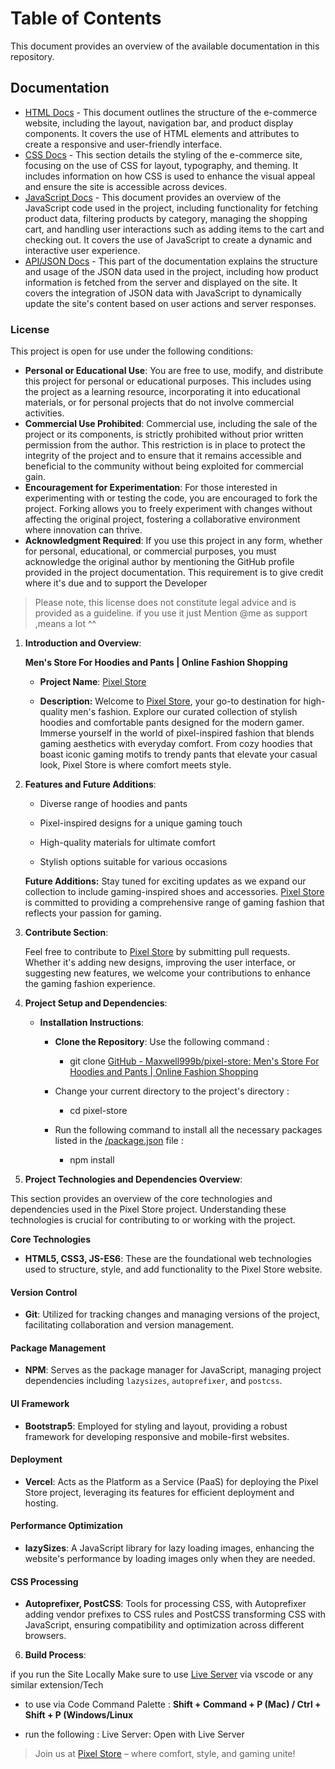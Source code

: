 # Table of Contents

This document provides an overview of the available documentation in this repository.

## Documentation

- [HTML Docs](md-docs/html.md) - This document outlines the structure of the e-commerce website, including the layout, navigation bar, and product display components. It covers the use of HTML elements and attributes to create a responsive and user-friendly interface.
- [CSS Docs](md-docs/css.md) - This section details the styling of the e-commerce site, focusing on the use of CSS for layout, typography, and theming. It includes information on how CSS is used to enhance the visual appeal and ensure the site is accessible across devices.
- [JavaScript Docs](md-docs/js.md) - This document provides an overview of the JavaScript code used in the project, including functionality for fetching product data, filtering products by category, managing the shopping cart, and handling user interactions such as adding items to the cart and checking out. It covers the use of JavaScript to create a dynamic and interactive user experience.
- [API/JSON Docs](md-docs/json.md) - This part of the documentation explains the structure and usage of the JSON data used in the project, including how product information is fetched from the server and displayed on the site. It covers the integration of JSON data with JavaScript to dynamically update the site's content based on user actions and server responses.

### License

This project is open for use under the following conditions:

- **Personal or Educational Use**: You are free to use, modify, and distribute this project for personal or educational purposes. This includes using the project as a learning resource, incorporating it into educational materials, or for personal projects that do not involve commercial activities.
- **Commercial Use Prohibited**: Commercial use, including the sale of the project or its components, is strictly prohibited without prior written permission from the author. This restriction is in place to protect the integrity of the project and to ensure that it remains accessible and beneficial to the community without being exploited for commercial gain.
- **Encouragement for Experimentation**: For those interested in experimenting with or testing the code, you are encouraged to fork the project. Forking allows you to freely experiment with changes without affecting the original project, fostering a collaborative environment where innovation can thrive.
- **Acknowledgment Required**: If you use this project in any form, whether for personal, educational, or commercial purposes, you must acknowledge the original author by mentioning the GitHub profile provided in the project documentation. This requirement is to give credit where it's due and to support the Developer

> Please note, this license does not constitute legal advice and is provided as a guideline.
> if you use it just Mention @me as support ,means a lot ^^

1. **Introduction and Overview**:

   **Men's Store For Hoodies and Pants | Online Fashion Shopping**

   - **Project Name**: [Pixel Store](https://pixel-store-seven.vercel.app/)

   - **Description:** Welcome to [Pixel Store](https://pixel-store-seven.vercel.app/), your go-to destination for high-quality men's fashion. Explore our curated collection of stylish hoodies and comfortable pants designed for the modern gamer. Immerse yourself in the world of pixel-inspired fashion that blends gaming aesthetics with everyday comfort. From cozy hoodies that boast iconic gaming motifs to trendy pants that elevate your casual look, Pixel Store is where comfort meets style.

2. **Features and Future Additions**:

   - Diverse range of hoodies and pants

   - Pixel-inspired designs for a unique gaming touch

   - High-quality materials for ultimate comfort

   - Stylish options suitable for various occasions

   **Future Additions:** Stay tuned for exciting updates as we expand our collection to include gaming-inspired shoes and accessories. [Pixel Store](https://pixel-store-seven.vercel.app/) is committed to providing a comprehensive range of gaming fashion that reflects your passion for gaming.

3. **Contribute Section**:

   Feel free to contribute to [Pixel Store](https://pixel-store-seven.vercel.app/) by submitting pull requests. Whether it's adding new designs, improving the user interface, or suggesting new features, we welcome your contributions to enhance the gaming fashion experience.

4. **Project Setup and Dependencies**:

   - **Installation Instructions**:

     - **Clone the Repository**: Use the following command :

       - git clone [GitHub - Maxwell999b/pixel-store: Men&#39;s Store For Hoodies and Pants | Online Fashion Shopping](https://github.com/Maxwell999b/pixel-store)

     - Change your current directory to the project's directory :

       - cd pixel-store

     - Run the following command to install all the necessary packages listed in the [/package.json](/package.json) file :

       - npm install

5. **Project Technologies and Dependencies Overview**:

This section provides an overview of the core technologies and dependencies used in the Pixel Store project. Understanding these technologies is crucial for contributing to or working with the project.

**Core Technologies**

- **HTML5, CSS3, JS-ES6**: These are the foundational web technologies used to structure, style, and add functionality to the Pixel Store website.

#### **Version Control**

- **Git**: Utilized for tracking changes and managing versions of the project, facilitating collaboration and version management.

#### **Package Management**

- **NPM**: Serves as the package manager for JavaScript, managing project dependencies including `lazysizes`, `autoprefixer`, and `postcss`.

#### **UI Framework**

- **Bootstrap5**: Employed for styling and layout, providing a robust framework for developing responsive and mobile-first websites.

#### **Deployment**

- **Vercel**: Acts as the Platform as a Service (PaaS) for deploying the Pixel Store project, leveraging its features for efficient deployment and hosting.

#### **Performance Optimization**

- **lazySizes**: A JavaScript library for lazy loading images, enhancing the website's performance by loading images only when they are needed.

#### **CSS Processing**

- **Autoprefixer, PostCSS**: Tools for processing CSS, with Autoprefixer adding vendor prefixes to CSS rules and PostCSS transforming CSS with JavaScript, ensuring compatibility and optimization across different browsers.

6. **Build Process**:

if you run the Site Locally Make sure to use [Live Server](https://marketplace.visualstudio.com/items?itemName=ritwickdey.LiveServer) via vscode or any similar extension/Tech

- to use via Code Command Palette : **Shift + Command + P (Mac) / Ctrl + Shift + P (Windows/Linux**

- run the following : Live Server: Open with Live Server

> Join us at [Pixel Store](https://pixel-store-seven.vercel.app/) – where comfort, style, and gaming unite!
